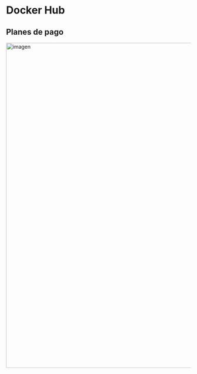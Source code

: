 # Docker Hub

## Planes de pago
<img width="771" height="886" alt="imagen" src="https://github.com/user-attachments/assets/f3ccf549-df9a-4b52-888a-9e317b5a25a2" />

